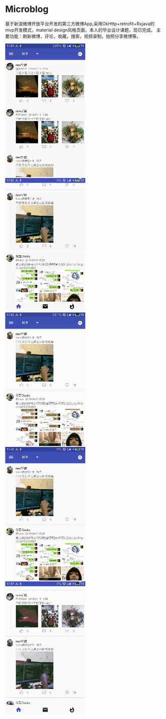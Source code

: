 # Microblog
基于新浪微博开放平台开发的第三方微博App,采用OkHttp+retrofit+Rxjava的mvp开发模式，material design风格页面，本人的毕业设计课题，现已完成。
主要功能：刷新微博，评论，收藏，搜索，视频录制，拍照分享微博等。


![image](https://github.com/newjiang/Microblog/blob/master/gif/gif1.gif ) 
![image](https://github.com/newjiang/Microblog/blob/master/gif/gif2.gif ) 
![image](https://github.com/newjiang/Microblog/blob/master/gif/gif3.gif )
![image](https://github.com/newjiang/Microblog/blob/master/gif/gif4.gif ) 
![image](https://github.com/newjiang/Microblog/blob/master/gif/gif5.gif ) 

